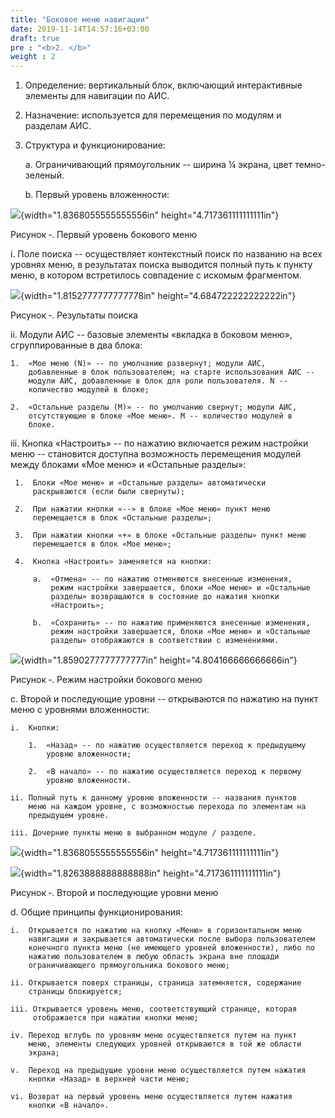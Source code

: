 ```yaml
---
title: "Боковое меню навигации"
date: 2019-11-14T14:57:16+03:00
draft: true
pre : "<b>2. </b>"
weight : 2
---
```


1.  Определение: вертикальный блок, включающий интерактивные элементы
    для навигации по АИС.

2.  Назначение: используется для перемещения по модулям и разделам АИС.

3.  Структура и функционирование:

    a.  Ограничивающий прямоугольник -- ширина ¼ экрана, цвет
        темно-зеленый.

    b.  Первый уровень вложенности:

![](media/image127.png){width="1.8368055555555556in"
height="4.717361111111111in"}

Рисунок ‑. Первый уровень бокового меню

i.  Поле поиска -- осуществляет контекстный поиск по названию на всех
    уровнях меню, в результатах поиска выводится полный путь к пункту
    меню, в котором встретилось совпадение с искомым фрагментом.

![](media/image128.png){width="1.8152777777777778in"
height="4.684722222222222in"}

Рисунок ‑. Результаты поиска

ii. Модули АИС -- базовые элементы «вкладка в боковом меню»,
    сгруппированные в два блока:

    1.  «Мое меню (N)» -- по умолчанию развернут; модули АИС,
        добавленные в блок пользователем; на старте использования АИС --
        модули АИС, добавленные в блок для роли пользователя. N --
        количество модулей в блоке;

    2.  «Остальные разделы (M)» -- по умолчанию свернут; модули АИС,
        отсутствующие в блоке «Мое меню». M -- количество модулей в
        блоке.

iii. Кнопка «Настроить» -- по нажатию включается режим настройки меню --
     становится доступна возможность перемещения модулей между блоками
     «Мое меню» и «Остальные разделы»:

     1.  Блоки «Мое меню» и «Остальные разделы» автоматически
         раскрываются (если были свернуты);

     2.  При нажатии кнопки «--» в блоке «Мое меню» пункт меню
         перемещается в блок «Остальные разделы»;

     3.  При нажатии кнопки «+» в блоке «Остальные разделы» пункт меню
         перемещается в блок «Мое меню»;

     4.  Кнопка «Настроить» заменяется на кнопки:

         a.  «Отмена» -- по нажатию отменяются внесенные изменения,
             режим настройки завершается, блоки «Мое меню» и «Остальные
             разделы» возвращаются в состояние до нажатия кнопки
             «Настроить»;

         b.  «Сохранить» -- по нажатию применяются внесенные изменения,
             режим настройки завершается, блоки «Мое меню» и «Остальные
             разделы» отображаются в соответствии с изменениями.

![](media/image129.png){width="1.8590277777777777in"
height="4.804166666666666in"}

Рисунок ‑. Режим настройки бокового меню

c.  Второй и последующие уровни -- открываются по нажатию на пункт меню
    с уровнями вложенности:

    i.  Кнопки:

        1.  «Назад» -- по нажатию осуществляется переход к предыдущему
            уровню вложенности;

        2.  «В начало» -- по нажатию осуществляется переход к первому
            уровню вложенности.

    ii. Полный путь к данному уровню вложенности -- названия пунктов
        меню на каждом уровне, с возможностью перехода по элементам на
        предыдущем уровне.

    iii. Дочерние пункты меню в выбранном модуле / разделе.

![](media/image130.png){width="1.8368055555555556in"
height="4.717361111111111in"}

![](media/image131.png){width="1.8263888888888888in"
height="4.717361111111111in"}

Рисунок ‑. Второй и последующие уровни меню

d.  Общие принципы функционирования:

    i.  Открывается по нажатию на кнопку «Меню» в горизонтальном меню
        навигации и закрывается автоматически после выбора пользователем
        конечного пункта меню (не имеющего уровней вложенности), либо по
        нажатию пользователем в любую область экрана вне площади
        ограничивающего прямоугольника бокового меню;

    ii. Открывается поверх страницы, страница затемняется, содержание
        страницы блокируется;

    iii. Открывается уровень меню, соответствующий странице, которая
         отображается при нажатии кнопки меню;

    iv. Переход вглубь по уровням меню осуществляется путем на пункт
        меню, элементы следующих уровней открываются в той же области
        экрана;

    v.  Переход на предыдущие уровни меню осуществляется путем нажатия
        кнопки «Назад» в верхней части меню;

    vi. Возврат на первый уровень меню осуществляется путем нажатия
        кнопки «В начало».
